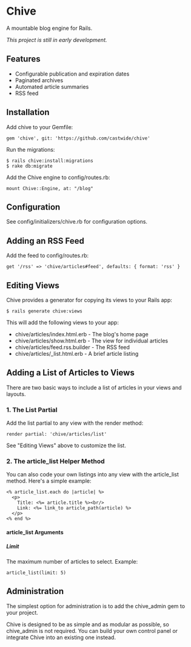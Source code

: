 # Chive

A mountable blog engine for Rails.

*This project is still in early development.*

## Features

* Configurable publication and expiration dates
* Paginated archives
* Automated article summaries
* RSS feed

## Installation

Add chive to your Gemfile:

    gem 'chive', git: 'https://github.com/castwide/chive'

Run the migrations:

    $ rails chive:install:migrations
    $ rake db:migrate

Add the Chive engine to config/routes.rb:

    mount Chive::Engine, at: "/blog"

## Configuration

See config/initializers/chive.rb for configuration options.

## Adding an RSS Feed

Add the feed to config/routes.rb:

    get '/rss' => 'chive/articles#feed', defaults: { format: 'rss' }

## Editing Views

Chive provides a generator for copying its views to your Rails app:

    $ rails generate chive:views

This will add the following views to your app:

* chive/articles/index.html.erb   - The blog's home page
* chive/articles/show.html.erb    - The view for individual articles
* chive/articles/feed.rss.builder - The RSS feed
* chive/articles/_list.html.erb   - A brief article listing

## Adding a List of Articles to Views

There are two basic ways to include a list of articles in your views and
layouts.

### 1. The List Partial

Add the list partial to any view with the render method:

    render partial: 'chive/articles/list'
    
See "Editing Views" above to customize the list.

### 2. The article_list Helper Method

You can also code your own listings into any view with the article_list method.
Here's a simple example:

    <% article_list.each do |article| %>
      <p>
        Title: <%= article.title %><br/>
        Link: <%= link_to article_path(article) %>
      </p>
    <% end %>

#### article_list Arguments

##### Limit

The maximum number of articles to select. Example:

    article_list(limit: 5)

## Administration

The simplest option for administration is to add the chive_admin gem to your
project.

Chive is designed to be as simple and as modular as possible, so chive_admin
is not required. You can build your own control panel or integrate Chive into
an existing one instead.
